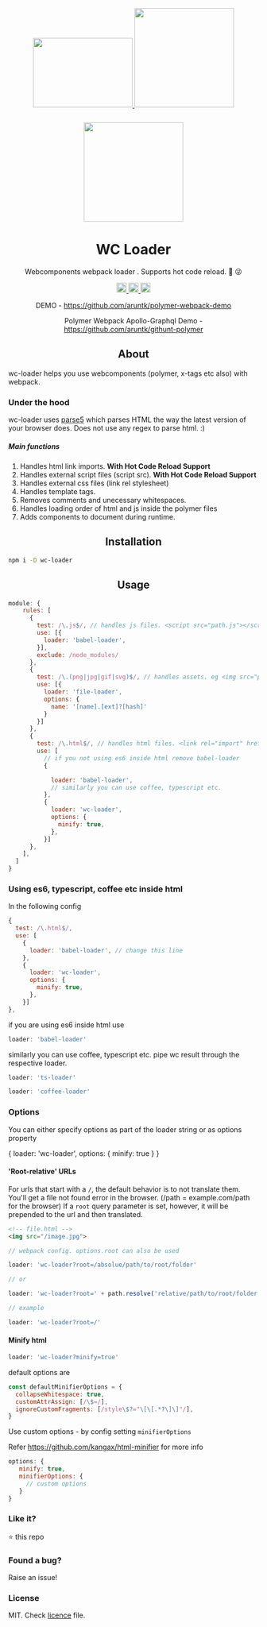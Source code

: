 <div align="center"> 
  <a href="https://www.polymer-project.org">
    <img width="200" height="140" vspace="30"
    src="https://www.polymer-project.org/images/logos/p-logo.png">
  </a>
    <a href="http://webcomponents.org/">
    <img width="200" height="200"
      src="https://raw.githubusercontent.com/webcomponents/webcomponents-icons/master/logo/logo_512x512.png">
  </a>
  <a href="https://github.com/webpack/webpack">
    <img width="200" height="200" vspace="" hspace="25"
      src="https://worldvectorlogo.com/logos/webpack.svg">
  </a>
  <h1>WC Loader</h1>
  <p>Webcomponents webpack loader . Supports hot code reload. 🚽 😜<p>
   <a href="https://www.npmjs.com/package/wc-loader">
    <img
      src="https://img.shields.io/npm/v/wc-loader.svg" height="20">
  </a>
     <a href="https://www.npmjs.com/package/wc-loader">
    <img
      src="https://img.shields.io/npm/dt/wc-loader.svg" height="20">
  </a>
     <a href="https://gitter.im/aruntk/polymer?utm_source=badge&utm_medium=badge&utm_campaign=pr-badge&utm_content=badge">
    <img
      src="https://badges.gitter.im/aruntk/polymer.svg" height="20">
  </a>
<p> DEMO - <a href="https://github.com/aruntk/polymer-webpack-demo">https://github.com/aruntk/polymer-webpack-demo</a></p>
<p> Polymer Webpack Apollo-Graphql Demo - <a href="https://github.com/aruntk/githunt-polymer">https://github.com/aruntk/githunt-polymer</a></p>
</div>


<h2 align="center">About</h2>

wc-loader helps you use webcomponents (polymer, x-tags etc also) with webpack.

### Under the hood

wc-loader uses [parse5](https://github.com/inikulin/parse5) which parses HTML the way the latest version of your browser does. 
Does not use any regex to parse html. :)

##### Main functions

1. Handles html link imports. **With Hot Code Reload Support**
2. Handles external script files (script src). **With Hot Code Reload Support**
3. Handles external css files (link rel stylesheet)
4. Handles template tags.
5. Removes comments and unecessary whitespaces.
5. Handles loading order of html and js inside the polymer files
4. Adds components to document during runtime.

<h2 align="center">Installation</h2>

```sh
npm i -D wc-loader
```

<h2 align="center">Usage</h2>

```js
module: {
    rules: [
      {
        test: /\.js$/, // handles js files. <script src="path.js"></script> and import 'path';
        use: [{
          loader: 'babel-loader',
        }],
        exclude: /node_modules/
      },
      {
        test: /\.(png|jpg|gif|svg)$/, // handles assets. eg <img src="path.png">
        use: [{
          loader: 'file-loader',
          options: {
            name: '[name].[ext]?[hash]'
          }
        }]
      },
      {
        test: /\.html$/, // handles html files. <link rel="import" href="path.html"> and import 'path.html';
        use: [
          // if you not using es6 inside html remove babel-loader
          {

            loader: 'babel-loader',
            // similarly you can use coffee, typescript etc.
          },
          {
            loader: 'wc-loader',
            options: {
              minify: true,
            },
          }]
      },
    ],
  ]
}
```


### Using es6, typescript, coffee etc inside html

In the following config

```js
{
  test: /\.html$/,
  use: [
    {
      loader: 'babel-loader', // change this line
    },
    {
      loader: 'wc-loader',
      options: {
        minify: true,
      },
    }]
},
```
if you are using es6 inside html use
```js
loader: 'babel-loader'
```
similarly you can use coffee, typescript etc. pipe wc result through the respective loader.
```js
loader: 'ts-loader'
```
```js
loader: 'coffee-loader'
```

### Options

You can either specify options as part of the loader string or as options property

{
  loader: 'wc-loader',
  options: {
    minify: true
  }
}


#### 'Root-relative' URLs

For urls that start with a `/`, the default behavior is to not translate them. You'll get a file not found error in the browser. (/path = example.com/path for the browser)
If a `root` query parameter is set, however, it will be prepended to the url
and then translated.

``` html
<!-- file.html -->
<img src="/image.jpg">
```
```js
// webpack config. options.root can also be used

loader: 'wc-loader?root=/absolue/path/to/root/folder'

// or

loader: 'wc-loader?root=' + path.resolve('relative/path/to/root/folder')

// example

loader: 'wc-loader?root=/'

```

#### Minify html

```js
loader: 'wc-loader?minify=true'
```
default options are
```js
const defaultMinifierOptions = {
  collapseWhitespace: true,
  customAttrAssign: [/\$=/],
  ignoreCustomFragments: [/style\$?="\[\[.*?\]\]"/],
}
```  
Use custom options - by config setting `minifierOptions`

Refer https://github.com/kangax/html-minifier for more info

```js
options: {
   minify: true,
   minifierOptions: {
     // custom options
   }
}
```

### Like it?

:star: this repo



### Found a bug?

Raise an issue!


### License

MIT. Check [licence](licence) file.




